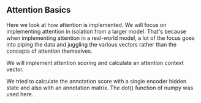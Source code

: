 Attention Basics
----------------

Here we look at how attention is implemented. We will focus on implementing attention in isolation from a larger model. That's because when implementing attention in a real-world model, a lot of the focus goes into piping the data and juggling the various vectors rather than the concepts of attention themselves.

We will implement attention scoring and calculate an attention context vector.

We tried to calculate the annotation score with a single encoder hidden state and also 
with an annotation matrix. The dot() function of numpy was used here.
